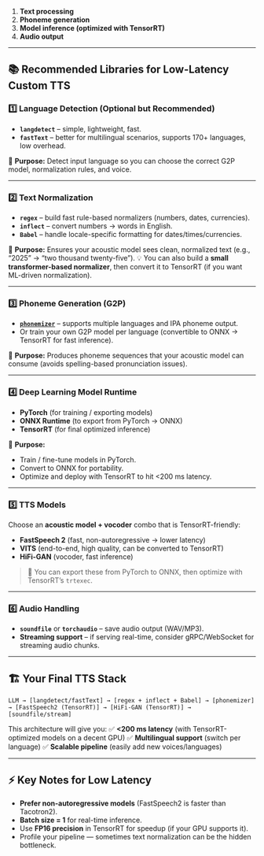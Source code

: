 1. **Text processing**
2. **Phoneme generation**
3. **Model inference (optimized with TensorRT)**
4. **Audio output**

---

## 📚 **Recommended Libraries for Low-Latency Custom TTS**

### 1️⃣ **Language Detection (Optional but Recommended)**

* **`langdetect`** – simple, lightweight, fast.
* **`fastText`** – better for multilingual scenarios, supports 170+ languages, low overhead.

🔧 **Purpose:** Detect input language so you can choose the correct G2P model, normalization rules, and voice.

---

### 2️⃣ **Text Normalization**

* **`regex`** – build fast rule-based normalizers (numbers, dates, currencies).
* **`inflect`** – convert numbers → words in English.
* **`Babel`** – handle locale-specific formatting for dates/times/currencies.

🔧 **Purpose:** Ensures your acoustic model sees clean, normalized text (e.g., “2025” → “two thousand twenty-five”).
💡 You can also build a **small transformer-based normalizer**, then convert it to TensorRT (if you want ML-driven normalization).

---

### 3️⃣ **Phoneme Generation (G2P)**

* **[`phonemizer`](https://github.com/bootphon/phonemizer)** – supports multiple languages and IPA phoneme output.
* Or train your own G2P model per language (convertible to ONNX → TensorRT for fast inference).

🔧 **Purpose:** Produces phoneme sequences that your acoustic model can consume (avoids spelling-based pronunciation issues).

---

### 4️⃣ **Deep Learning Model Runtime**

* **PyTorch** (for training / exporting models)
* **ONNX Runtime** (to export from PyTorch → ONNX)
* **TensorRT** (for final optimized inference)

🔧 **Purpose:**

* Train / fine-tune models in PyTorch.
* Convert to ONNX for portability.
* Optimize and deploy with TensorRT to hit <200 ms latency.

---

### 5️⃣ **TTS Models**

Choose an **acoustic model + vocoder** combo that is TensorRT-friendly:

* **FastSpeech 2** (fast, non-autoregressive → lower latency)
* **VITS** (end-to-end, high quality, can be converted to TensorRT)
* **HiFi-GAN** (vocoder, fast inference)

> 🔧 You can export these from PyTorch to ONNX, then optimize with TensorRT’s `trtexec`.

---

### 6️⃣ **Audio Handling**

* **`soundfile`** or **`torchaudio`** – save audio output (WAV/MP3).
* **Streaming support** – if serving real-time, consider gRPC/WebSocket for streaming audio chunks.

---

## 🏗️ **Your Final TTS Stack**

```
LLM → [langdetect/fastText] → [regex + inflect + Babel] → [phonemizer] 
→ [FastSpeech2 (TensorRT)] → [HiFi-GAN (TensorRT)] → [soundfile/stream]
```

This architecture will give you:
✅ **<200 ms latency** (with TensorRT-optimized models on a decent GPU)
✅ **Multilingual support** (switch per language)
✅ **Scalable pipeline** (easily add new voices/languages)

---

## ⚡ Key Notes for Low Latency

* **Prefer non-autoregressive models** (FastSpeech2 is faster than Tacotron2).
* **Batch size = 1** for real-time inference.
* Use **FP16 precision** in TensorRT for speedup (if your GPU supports it).
* Profile your pipeline — sometimes text normalization can be the hidden bottleneck.

